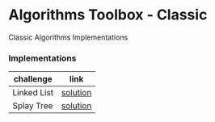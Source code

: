 # Algorithms Toolbox - Classic 
  
Classic Algorithms Implementations


### Implementations

| challenge | link | 
|---|---|
| Linked List |  [solution](classic/linked-list) |
| Splay Tree |  [solution](classic/splay-tree) |